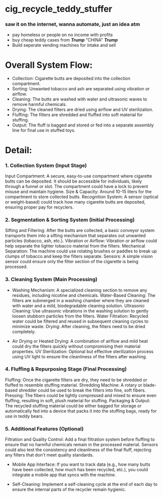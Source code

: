 # cig_recycle_teddy_stuffer
### saw it on the internet, wanna automate, just an idea atm
- pay homeless or people on no income with profits
- buy cheap teddy cases from ***Trump*** "CHINA" ***Trump***
- Build seperate vending machines for intake and sell


# Overall System Flow:
- Collection: Cigarette butts are deposited into the collection compartment.
- Sorting: Unwanted tobacco and ash are separated using vibration or airflow.
- Cleaning: The butts are washed with water and ultrasonic waves to remove harmful chemicals.
- Drying: The cleaned filters are dried using airflow and UV sterilization.
- Fluffing: The filters are shredded and fluffed into soft material for stuffing.
- Output: The fluff is bagged and stored or fed into a separate assembly line for final use in stuffed toys.

# Detail:
### 1. Collection System (Input Stage)
Input Compartment: A secure, easy-to-use compartment where cigarette butts can be deposited. It should be accessible for individuals, likely through a funnel or slot. The compartment could have a lock to prevent misuse and maintain hygiene.
Size & Capacity: Around 10-15 liters for the compartment to store collected butts.
Recognition System: A sensor (optical or weight-based) could track how many cigarette butts are deposited, ensuring proper pay for recyclers.

### 2. Segmentation & Sorting System (Initial Processing)
Sifting and Filtering: After the butts are collected, a basic conveyor system transports them into a sifting mechanism that separates out unwanted particles (tobacco, ash, etc.).
Vibration or Airflow: Vibration or airflow could help separate the lighter tobacco material from the filters.
Mechanical Separation: The machine could use rotating brushes or paddles to break up clumps of tobacco and keep the filters separate.
Sensors: A simple vision sensor could ensure only the filter section of the cigarette is being processed.

### 3. Cleaning System (Main Processing)

- Washing Mechanism: A specialized cleaning section to remove any residues, including nicotine and chemicals.
Water-Based Cleaning: The filters are submerged in a washing chamber where they are cleaned with water and a mild, biodegradable cleaning solution.
Ultrasonic Cleaning: Use ultrasonic vibrations in the washing solution to gently loosen stubborn particles from the filters.
Water Filtration: Recycled water could be filtered and reused in subsequent cleaning cycles to minimize waste.
Drying: After cleaning, the filters need to be dried completely.

- Air Drying or Heated Drying: A combination of airflow and mild heat could dry the filters quickly without compromising their material properties.
UV Sterilization: Optional but effective sterilization process using UV light to ensure the cleanliness of the filters after washing.

### 4. Fluffing & Repurposing Stage (Final Processing)
Fluffing: Once the cigarette filters are dry, they need to be shredded or fluffed to resemble stuffing material.
Shredding Machine: A rotary or blade-based shredder could be used to break the filters into fine, soft fibers.
Pressing: The fibers could be lightly compressed and mixed to ensure even fluffing, resulting in soft, plush material for stuffing.
Packaging & Output: The recycled stuffing material could be either bagged for storage or automatically fed into a device that packs it into the stuffing bags, ready for use in teddy bears.

### 5. Additional Features (Optional)
Filtration and Quality Control: Add a final filtration system before fluffing to ensure that no harmful chemicals remain in the processed material. Sensors could also test the consistency and cleanliness of the final fluff, rejecting any filters that don't meet quality standards.

- Mobile App Interface: If you want to track data (e.g., how many butts have been collected, how much has been recycled, etc.), you could integrate a mobile app that syncs with the machine.

- Self-Cleaning: Implement a self-cleaning cycle at the end of each day to ensure the internal parts of the recycler remain hygienic.
